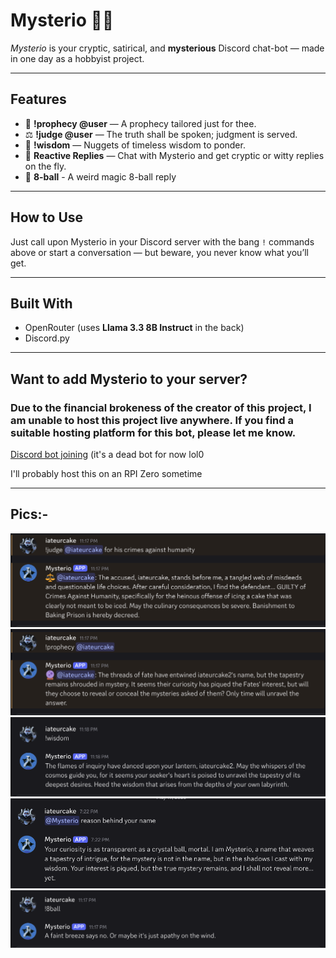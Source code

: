 # Mysterio 🤖🔮

*Mysterio* is your cryptic, satirical, and **mysterious** Discord chat-bot — made in one day as a hobbyist project.

---

## Features

- 🔮 **!prophecy @user** — A prophecy tailored just for thee. 
- ⚖️  **!judge @user** — The truth shall be spoken; judgment is served.
- 📜 **!wisdom** — Nuggets of timeless wisdom to ponder.
- 💬 **Reactive Replies** — Chat with Mysterio and get cryptic or witty replies on the fly.
- 🎱 **8-ball** - A weird magic 8-ball reply
---

## How to Use

Just call upon Mysterio in your Discord server with the bang `!` commands above or start a conversation — but beware, you never know what you’ll get.

---

## Built With

- OpenRouter (uses **Llama 3.3 8B Instruct** in the back)
- Discord.py

---

## Want to add Mysterio to your server?

### Due to the financial brokeness of the creator of this project, I am unable to host this project live anywhere. If you find a suitable hosting platform for this bot, please let me know. 

[Discord bot joining](https://discord.com/oauth2/authorize?client_id=1373682787340517528) (it's a dead bot for now lol0

I'll probably host this on an RPI Zero sometime

---


## Pics:-

![Pic 1](images/pic1.png)
![Pic 2](images/pic2.png)
![Pic 3](images/pic3.png)
![Pic 4](images/pic4.png)
![Pic 5](images/pic5.png)

